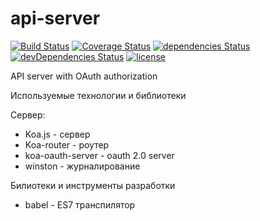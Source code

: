 # api-server
[![Build Status](https://travis-ci.org/budarin/api-server.svg?branch=master)](https://travis-ci.org/budarin/api-server.svg?branch=master)
[![Coverage Status](https://coveralls.io/repos/github/budarin/api-server/badge.svg?branch=master)](https://coveralls.io/github/budarin/api-server?branch=master)
[![dependencies Status](https://david-dm.org/budarin/api-server/status.svg)](https://david-dm.org/budarin/api-server)
[![devDependencies Status](https://david-dm.org/budarin/api-server/dev-status.svg)](https://david-dm.org/budarin/api-server?type=dev)
[![license](https://img.shields.io/github/license/mashape/apistatus.svg)](https://github.com/budarin/api-server/blob/master/LICENSE)

API server with OAuth authorization

Используемые технологии и библиотеки

Сервер:
- Koa.js - сервер
- Koa-router - роутер
- koa-oauth-server - oauth 2.0 server
- winston - журналирование

Билиотеки и инструменты разработки
- babel - ES7 транспилятор